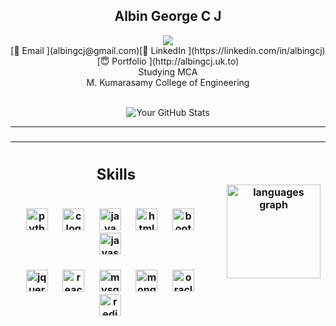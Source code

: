 <h2 align="center" > Albin George C J </h2> 
<p align="center"> <img src="https://profile-counter.glitch.me/albingcj/count.svg?"/><br>
[📧 Email ](albingcj@gmail.com)[💼 LinkedIn ](https://linkedin.com/in/albingcj)[😇 Portfolio ](http://albingcj.uk.to)<br> Studying MCA <br> M. Kumarasamy College of Engineering<p align="center"><br><img src="https://github-readme-stats.vercel.app/api?username=albingcj&show_icons=true&theme=radical" alt="Your GitHub Stats"></p>

---




### 
|<h2 align="center">Skills</h2> <br clear="both"><div align="center">  <img src="https://cdn.jsdelivr.net/gh/devicons/devicon/icons/python/python-original.svg" height="35" alt="python logo"  />  <img width="15" />  <img src="https://cdn.jsdelivr.net/gh/devicons/devicon/icons/c/c-original.svg" height="35" alt="c logo"  />  <img width="15" />  <img src="https://cdn.jsdelivr.net/gh/devicons/devicon/icons/java/java-original.svg" height="35" alt="java logo"  />  <img width="15" />  <img src="https://cdn.jsdelivr.net/gh/devicons/devicon/icons/html5/html5-original.svg" height="35" alt="html5 logo"  />  <img width="15" /> <img src="https://cdn.jsdelivr.net/gh/devicons/devicon/icons/bootstrap/bootstrap-original.svg" height="35" alt="bootstrap logo"  />  <img width="15" />  <img src="https://cdn.jsdelivr.net/gh/devicons/devicon/icons/javascript/javascript-original.svg" height="35" alt="javascript logo"  />  <img width="15" /> <br><br>  <img src="https://cdn.jsdelivr.net/gh/devicons/devicon/icons/jquery/jquery-original.svg" height="35" alt="jquery logo"  />  <img width="15" />  <img src="https://cdn.jsdelivr.net/gh/devicons/devicon/icons/react/react-original.svg" height="35" alt="react logo"  /> <img width="15" /> <img src="https://cdn.jsdelivr.net/gh/devicons/devicon/icons/mysql/mysql-original.svg" height="35" alt="mysql logo"  />  <img width="15" />  <img src="https://cdn.jsdelivr.net/gh/devicons/devicon/icons/mongodb/mongodb-original.svg" height="35" alt="mongodb logo"  />  <img width="15" />  <img src="https://cdn.jsdelivr.net/gh/devicons/devicon/icons/oracle/oracle-original.svg" height="35" alt="oracle logo"  />  <img width="15" />  <img src="https://cdn.jsdelivr.net/gh/devicons/devicon/icons/redis/redis-original.svg" height="35" alt="redis logo"  />  <img width="15" /> </div>|<img src="https://github-readme-stats.vercel.app/api/top-langs?username=albingcj&locale=en&hide_title=false&layout=compact&card_width=320&langs_count=5&theme=dracula&hide_border=false&order=2" height="150" alt="languages graph"  /> |
| ------------------------------------------- | ---------------------------------------- |
